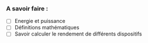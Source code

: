 ### A savoir faire : 
- [ ] Energie et puissance
- [ ] Définitions mathématiques
- [ ] Savoir calculer le rendement de différents dispositifs